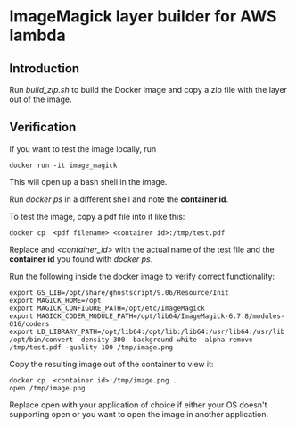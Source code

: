 
# ImageMagick layer builder for AWS lambda

## Introduction
Run _build_zip.sh_ to build the Docker image and copy a zip file with the layer out of the image.

## Verification
If you want to test the image locally, run
```
docker run -it image_magick
```
This will open up a bash shell in the image.

Run *docker ps* in a different shell and note the **container id**.

To test the image, copy a pdf file into it like this:
```
docker cp  <pdf filename> <container id>:/tmp/test.pdf
```
Replace *<pdf filename>* and *<container_id>* with the actual name of the test file and the **container id** you found with *docker ps*.

Run the following inside the docker image to verify correct functionality:
```
export GS_LIB=/opt/share/ghostscript/9.06/Resource/Init
export MAGICK_HOME=/opt
export MAGICK_CONFIGURE_PATH=/opt/etc/ImageMagick
export MAGICK_CODER_MODULE_PATH=/opt/lib64/ImageMagick-6.7.8/modules-Q16/coders
export LD_LIBRARY_PATH=/opt/lib64:/opt/lib:/lib64:/usr/lib64:/usr/lib
/opt/bin/convert -density 300 -background white -alpha remove /tmp/test.pdf -quality 100 /tmp/image.png
```

Copy the resulting image out of the container to view it:
```
docker cp  <container id>:/tmp/image.png .
open /tmp/image.png
```
Replace open with your application of choice if either your OS doesn't supporting open or you want to open the image in another application.